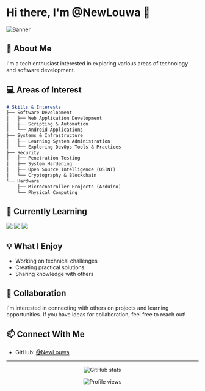# Hi there, I'm @NewLouwa 👋

![Banner](https://img.shields.io/badge/Tech%20Enthusiast-Exploring%20New%20Technologies-blue?style=for-the-badge)

## 🚀 About Me
I'm a tech enthusiast interested in exploring various areas of technology and software development.

## 💻 Areas of Interest

```markdown
# Skills & Interests
├── Software Development
│   ├── Web Application Development
│   ├── Scripting & Automation
│   └── Android Applications
├── Systems & Infrastructure
│   ├── Learning System Administration
│   └── Exploring DevOps Tools & Practices
├── Security
│   ├── Penetration Testing
│   ├── System Hardening
│   ├── Open Source Intelligence (OSINT)
│   └── Cryptography & Blockchain
└── Hardware
    ├── Microcontroller Projects (Arduino)
    └── Physical Computing
```

## 🌱 Currently Learning

![](https://img.shields.io/badge/-System%20Administration-informational)
![](https://img.shields.io/badge/-DevOps-orange)
![](https://img.shields.io/badge/-Cybersecurity-red)

## 💡 What I Enjoy
- Working on technical challenges
- Creating practical solutions
- Sharing knowledge with others

## 🤝 Collaboration
I'm interested in connecting with others on projects and learning opportunities. If you have ideas for collaboration, feel free to reach out!

## 📫 Connect With Me
- GitHub: [@NewLouwa](https://github.com/NewLouwa)

---

<p align="center">
  <img src="https://github-readme-stats.vercel.app/api?username=NewLouwa&show_icons=true&theme=radical" alt="GitHub stats" />
</p>

<p align="center">
  <img src="https://komarev.com/ghpvc/?username=NewLouwa" alt="Profile views" />
</p>
